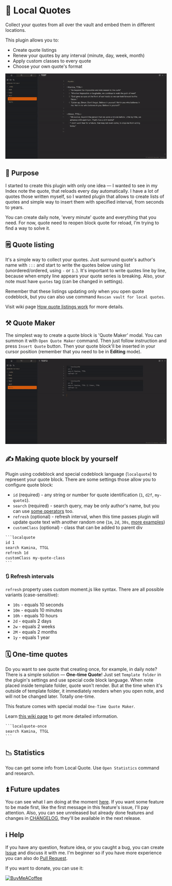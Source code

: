 # 📜 Local Quotes

Collect your quotes from all over the vault and embed them in different locations.

This plugin allows you to:
- Create quote listings
- Renew your quotes by any interval (minute, day, week, month)
- Apply custom classes to every quote
- Choose your own quote's format

![demo](assets/demo.gif)

## 🎯 Purpose
I started to create this plugin with only one idea — I wanted to see in my Index note
the quote, that reloads every day automatically. I have a lot of quotes those written myself, so I 
wanted plugin that allows to create lists of quotes and simple way to insert them
with specified interval, from seconds to years.

You can create daily note, 'every minute' quote and everything that you need. For now,
quote need to reopen block quote for reload, I'm trying to find a way to solve it. 

## 🗒️ Quote listing
It's a simple way to collect your quotes. Just surround quote's author's name with
`:::` and start to write the quotes below using list (unordered/ordered, using `-` or `1.`).
It's important to write quotes line by line, because when empty line appears
your quote series is breaking. Also, your note must have `quotes` tag (can be 
changed in settings).

Remember that these listings updating only when you open quote codeblock,
but you can also use command `Rescan vault for local quotes`.

Visit wiki page [How quote listings work](https://github.com/ka1tzyu/local-quotes/wiki/How-quote-listings-work) for more details.

## ⚒️ Quote Maker
The simplest way to create a quote block is 'Quote Maker' modal. You can summon it with
`Open Quote Maker` command. Then just follow instruction and press `Insert Quote`
button. Then your quote block'll be inserted in your cursor position (remember that
you need to be in **Editing** mode).

![modal](assets/modal.gif)

## ✍️ Making quote block by yourself
Plugin using codeblock and special codeblock language (`localquote`) to
represent your quote block. There are some settings those allow you to
configure quote block:
- `id` (required) - any string or number for quote identification (`1`,
`d2f`, `my-quote1`).
- `search` (required) - search query, may be only author's name, but you can use 
[some operators](https://github.com/ka1tzyu/local-quotes/wiki/How-to-use-search) too.
- `refresh` (optional) - refresh interval, when this time passes plugin
will update quote text with another random one (`1m`, `2d`, `30s`, [more 
examples](#-refresh-intervals))
- `customClass` (optional) - class that can be added to parent div

````
```localquote
id 1
search Kamina, TTGL
refresh 1d
customClass my-quote-class
```
````

### 🔃 Refresh intervals
`refresh` property uses custom moment.js like syntax. There are all possible
variants (case-sensitive):
- `10s` - equals 10 seconds
- `10m` - equals 10 minutes
- `10h` - equals 10 hours
- `2d` - equals 2 days
- `2w` - equals 2 weeks
- `2M` - equals 2 months
- `1y` - equals 1 year

## 🗓 One-time quotes
Do you want to see quote that creating once, for example, in daily note? There is a simple
solution — **One-time Quote**! Just set `Template folder` in the plugin's settings and
use special code block language. When note placed inside template folder, quote won't
render. But at the time when it's outside of template folder, it immediately renders
when you open note, and will not be changed later. Totally one-time. 

This feature comes with special modal `One-Time Quote Maker`.

Learn [this wiki page](https://github.com/ka1tzyu/local-quotes/wiki/What-is-one-time-quote%3F) to get more detailed information.

````
```localquote-once
search Kamina, TTGL
```
````

## 📉 Statistics
You can get some info from Local Quote. Use `Open Statistics` command and research.

## ⏫ Future updates
You can see what I am doing at the moment [here](https://github.com/users/ka1tzyu/projects/1). If you want some feature to be made first, like the first message in
this feature's issue, I'll pay attention. Also, you can see unreleased but already done features and changes in [CHANGELOG](CHANGELOG.md), they'll be available in the next release.

## ℹ️ Help
If you have any question, feature idea, or you caught a bug, you can create 
[Issue](https://github.com/ka1tzyu/local-quotes/issues) and discuss it with me. I'm beginner so if you have more
experience you can also do [Pull Request](https://github.com/ka1tzyu/local-quotes/pulls.com).

If you want to donate, you can use it:

[<img src="https://cdn.buymeacoffee.com/buttons/v2/default-violet.png" alt="BuyMeACoffee" width="100">](https://www.buymeacoffee.com/ka1tzyu)
